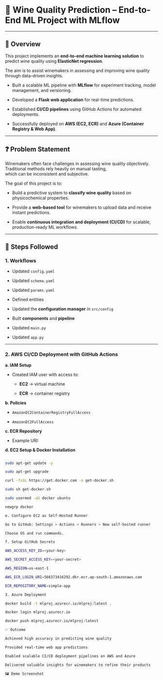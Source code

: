 # 🍷 Wine Quality Prediction – End-to-End ML Project with MLflow

---

## 📖 Overview

This project implements an **end-to-end machine learning solution** to predict wine quality using **ElasticNet regression**. 

The aim is to assist winemakers in assessing and improving wine quality through data-driven insights.  

- Built a scalable ML pipeline with **MLflow** for experiment tracking, model management, and versioning.
  
- Developed a **Flask web application** for real-time predictions.
  
- Established **CI/CD pipelines** using GitHub Actions for automated deployments.
  
- Successfully deployed on **AWS (EC2, ECR)** and **Azure (Container Registry & Web App)**.  

---

## ❓ Problem Statement

Winemakers often face challenges in assessing wine quality objectively. Traditional methods rely heavily on manual tasting,  
which can be inconsistent and subjective.  

The goal of this project is to: 

- Build a predictive system to **classify wine quality** based on physicochemical properties.
  
- Provide a **web-based tool** for winemakers to upload data and receive instant predictions.
  
- Enable **continuous integration and deployment (CI/CD)** for scalable, production-ready ML workflows.  

---

## 🔹 Steps Followed

### 1. Workflows
- Updated `config.yaml`
  
- Updated `schema.yaml`
  
- Updated `params.yaml`
  
- Defined entities
  
- Updated the **configuration manager** in `src/config`
    
- Built **components** and **pipeline**
  
- Updated `main.py`
  
- Updated `app.py`  

---

### 2. AWS CI/CD Deployment with GitHub Actions

**a. IAM Setup**  

- Created IAM user with access to:
  
  - **EC2** → virtual machine
    
  - **ECR** → container registry  

**b. Policies**  

- `AmazonEC2ContainerRegistryFullAccess`
  
- `AmazonEC2FullAccess`  

**c. ECR Repository**  

- Example URI:  


**d. EC2 Setup & Docker Installation**  
```bash

sudo apt-get update -y

sudo apt-get upgrade

curl -fsSL https://get.docker.com -o get-docker.sh

sudo sh get-docker.sh

sudo usermod -aG docker ubuntu

newgrp docker

e. Configure EC2 as Self-Hosted Runner

Go to GitHub: Settings > Actions > Runners > New self-hosted runner

Choose OS and run commands.

f. Setup GitHub Secrets

AWS_ACCESS_KEY_ID=<your-key>

AWS_SECRET_ACCESS_KEY=<your-secret>

AWS_REGION=us-east-1

AWS_ECR_LOGIN_URI=566373416292.dkr.ecr.ap-south-1.amazonaws.com

ECR_REPOSITORY_NAME=simple-app

3. Azure Deployment

docker build -t mlproj.azurecr.io/mlproj:latest .

docker login mlproj.azurecr.io

docker push mlproj.azurecr.io/mlproj:latest

✅ Outcome

Achieved high accuracy in predicting wine quality

Provided real-time web app predictions

Enabled scalable CI/CD deployment pipelines on AWS and Azure

Delivered valuable insights for winemakers to refine their products

🖼️ Demo Screenshot
